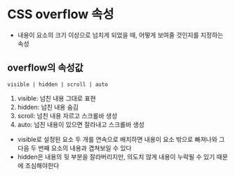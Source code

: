 # CSS overflow 속성

- 내용이 요소의 크기 이상으로 넘치게 되었을 때, 어떻게 보여줄 것인지를 지정하는 속성

## overflow의 속성값

```
visible | hidden | scroll | auto
```

1. visible: 넘친 내용 그대로 표현
2. hidden: 넘친 내용 숨김
3. scroll: 넘친 내용 자르고 스크롤바 생성
4. auto: 넘친 내용이 있으면 잘라내고 스크롤바 생성

- visible로 설정된 요소 두 개를 연속으로 배치하면 내용이 요소 밖으로 빠져나와 그 다음 두 번째 요소의 내용과 겹쳐보일 수 있다
- hidden은 내용의 뒷 부분을 잘라버리지만, 의도치 않게 내용이 누락될 수 있기 때문에 조심해야한다